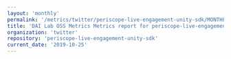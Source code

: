 ```yaml
---
layout: 'monthly'
permalink: '/metrics/twitter/periscope-live-engagement-unity-sdk/MONTHLY/'
title: 'DAI Lab OSS Metrics Metrics report for periscope-live-engagement-unity-sdk | MONTHLY-REPORT-2019-10-25'
organization: 'twitter'
repository: 'periscope-live-engagement-unity-sdk'
current_date: '2019-10-25'
---
```

